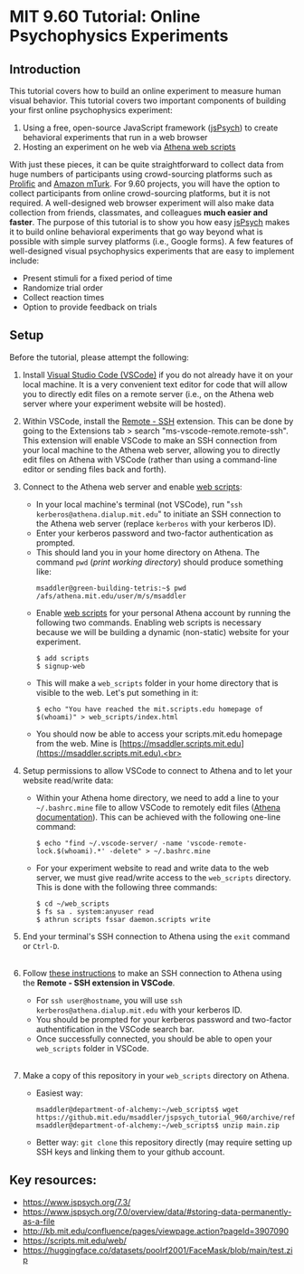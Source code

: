 # MIT 9.60 Tutorial: Online Psychophysics Experiments

## Introduction

This tutorial covers how to build an online experiment to measure human visual behavior. This tutorial covers two important components of building your first online psychophysics experiment:

1. Using a free, open-source JavaScript framework ([jsPsych](https://www.jspsych.org/7.3/)) to create behavioral experiments that run in a web browser
2. Hosting an experiment on he web via [Athena web scripts](https://scripts.mit.edu/web/)

With just these pieces, it can be quite straightforward to collect data from huge numbers of participants using crowd-sourcing platforms such as [Prolific](https://www.prolific.co) and [Amazon mTurk](https://www.mturk.com). For 9.60 projects, you will have the option to collect participants from online crowd-sourcing platforms, but it is not required. A well-designed web browser experiment will also make data collection from friends, classmates, and colleagues **much easier and faster**. The purpose of this tutorial is to show you how easy [jsPsych](https://www.jspsych.org/7.3/) makes it to build online behavioral experiments that go way beyond what is possible with simple survey platforms (i.e., Google forms). A few features of well-designed visual psychophysics experiments that are easy to implement include:
- Present stimuli for a fixed period of time
- Randomize trial order
- Collect reaction times
- Option to provide feedback on trials


## Setup

Before the tutorial, please attempt the following:
1. Install [Visual Studio Code (VSCode)](https://code.visualstudio.com/download) if you do not already have it on your local machine. It is a very convenient text editor for code that will allow you to directly edit files on a remote server (i.e., on the Athena web server where your experiment website will be hosted).

2. Within VSCode, install the [Remote - SSH](https://marketplace.visualstudio.com/items?itemName=ms-vscode-remote.remote-ssh) extension. This can be done by going to the Extensions tab > search "ms-vscode-remote.remote-ssh". This extension will enable VSCode to make an SSH connection from your local machine to the Athena web server, allowing you to directly edit files on Athena with VSCode (rather than using a command-line editor or sending files back and forth).

3. Connect to the Athena web server and enable [web scripts](https://scripts.mit.edu/web/):
    * In your local machine's terminal (not VSCode), run "`ssh kerberos@athena.dialup.mit.edu`" to initiate an SSH connection to the Athena web server (replace `kerberos` with your kerberos ID).
    * Enter your kerberos password and two-factor authentication as prompted.
    * This should land you in your home directory on Athena. The command `pwd` (*print working directory*) should produce something like:
        ```
        msaddler@green-building-tetris:~$ pwd
        /afs/athena.mit.edu/user/m/s/msaddler
        ```
    * Enable [web scripts](https://scripts.mit.edu/web/) for your personal Athena account by running the following two commands. Enabling web scripts is necessary because we will be building a dynamic (non-static) website for your experiment.
        ```
        $ add scripts
        $ signup-web
        ```
    * This will make a `web_scripts` folder in your home directory that is visible to the web. Let's put something in it:
        ```
        $ echo "You have reached the mit.scripts.edu homepage of $(whoami)" > web_scripts/index.html
        ```
    * You should now be able to access your scripts.mit.edu homepage from the web. Mine is [https://msaddler.scripts.mit.edu](https://msaddler.scripts.mit.edu).<br><br>

4. Setup  permissions to allow VSCode to connect to Athena and to let your website read/write data:
    * Within your Athena home directory, we need to add a line to your `~/.bashrc.mine` file to allow VSCode to remotely edit files ([Athena documentation](https://sipb.mit.edu/doc/using-athena/)). This can be achieved with the following one-line command:
        ```
        $ echo "find ~/.vscode-server/ -name 'vscode-remote-lock.$(whoami).*' -delete" > ~/.bashrc.mine
        ```
    * For your experiment website to read and write data to the web server, we must give read/write access to the `web_scripts` directory. This is done with the following three commands:
        ```
        $ cd ~/web_scripts
        $ fs sa . system:anyuser read
        $ athrun scripts fssar daemon.scripts write
        ```

5. End your terminal's SSH connection to Athena using the `exit` command or `Ctrl-D`.<br><br>

6. Follow [these instructions](https://code.visualstudio.com/docs/remote/ssh#_connect-to-a-remote-host) to make an SSH connection to Athena using the **Remote - SSH extension in VSCode**.
    * For `ssh user@hostname`, you will use `ssh kerberos@athena.dialup.mit.edu` with your kerberos ID.
    * You should be prompted for your kerberos password and two-factor authentification in the VSCode search bar.
    * Once successfully connected, you should be able to open your `web_scripts` folder in VSCode.<br><br>

7. Make a copy of this repository in your `web_scripts` directory on Athena.
    * Easiest way:
        ```
        msaddler@department-of-alchemy:~/web_scripts$ wget https://github.mit.edu/msaddler/jspsych_tutorial_960/archive/refs/heads/main.zip
        msaddler@department-of-alchemy:~/web_scripts$ unzip main.zip
        ```
    * Better way: `git clone` this repository directly (may require setting up SSH keys and linking them to your github account.


## Key resources:
- https://www.jspsych.org/7.3/
- https://www.jspsych.org/7.0/overview/data/#storing-data-permanently-as-a-file
- http://kb.mit.edu/confluence/pages/viewpage.action?pageId=3907090
- https://scripts.mit.edu/web/
- https://huggingface.co/datasets/poolrf2001/FaceMask/blob/main/test.zip
